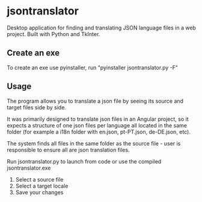 # jsontranslator
Desktop application for finding and translating JSON language files in a web project. Built with Python and TkInter.

## Create an exe
To create an exe use pyinstaller, run "pyinstaller jsontranslator.py -F"

## Usage
The program allows you to translate a json file by seeing its source and target files side by side.

It was primarily designed to translate json files in an Angular project, so it expects a structure of one json files per language all located in the same folder (for example a i18n folder with en.json, pt-PT.json, de-DE.json, etc).

The system finds all files in the same folder as the source file - user is responsible to ensure all are json translation files.

Run jsontranslator.py to launch from code or use the compiled jsontranslator.exe
1. Select a source file
2. Select a target locale
3. Save your changes

